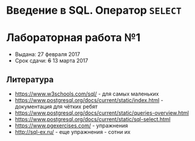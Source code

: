# Введение в SQL. Оператор `SELECT`

# Лабораторная работа №1
* Выдана: 27 февраля 2017
* Срок сдачи: <s>6</s> 13 марта 2017

## Литература
* https://www.w3schools.com/sql/ - для самых маленьких
* https://www.postgresql.org/docs/current/static/index.html - документация для чётких ребят
 * https://www.postgresql.org/docs/current/static/queries-overview.html
 * https://www.postgresql.org/docs/current/static/sql-select.html
* https://www.pgexercises.com/ - упражнения
* http://sql-ex.ru/ - еще упражнения - сотни их 
